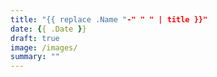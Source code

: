 ```yaml
---
title: "{{ replace .Name "-" " " | title }}"
date: {{ .Date }}
draft: true
image: /images/
summary: ""
---
```



